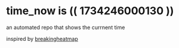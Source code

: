 # time_now is (( 1734246000130 ))

an automated repo that shows the currnent time

inspired by [breakingheatmap](https://github.com/breakingheatmap/breakingheatmap)